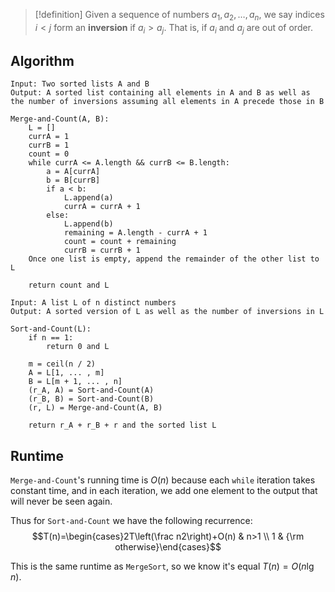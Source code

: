 >[!definition]
>Given a sequence of numbers $a_1, a_2, \dots, a_n$, we say indices $i<j$ form an **inversion** if $a_i>a_j$. That is, if $a_i$ and $a_j$ are out of order.

## Algorithm

```
Input: Two sorted lists A and B
Output: A sorted list containing all elements in A and B as well as the number of inversions assuming all elements in A precede those in B

Merge-and-Count(A, B):
	L = []
	currA = 1
	currB = 1
	count = 0
	while currA <= A.length && currB <= B.length:
		a = A[currA]
		b = B[currB]
		if a < b:
			L.append(a)
			currA = currA + 1
		else:
			L.append(b)
			remaining = A.length - currA + 1
			count = count + remaining
			currB = currB + 1
	Once one list is empty, append the remainder of the other list to L

	return count and L
```

```
Input: A list L of n distinct numbers
Output: A sorted version of L as well as the number of inversions in L

Sort-and-Count(L):
	if n == 1:
		return 0 and L

	m = ceil(n / 2)
	A = L[1, ... , m]
	B = L[m + 1, ... , n]
	(r_A, A) = Sort-and-Count(A)
	(r_B, B) = Sort-and-Count(B)
	(r, L) = Merge-and-Count(A, B)

	return r_A + r_B + r and the sorted list L
```

## Runtime

`Merge-and-Count`'s running time is $O(n)$ because each `while` iteration takes constant time, and in each iteration, we add one element to the output that will never be seen again. 

Thus for `Sort-and-Count` we have the following recurrence:
$$T(n)=\begin{cases}2T\left(\frac n2\right)+O(n) & n>1 \\
1 & {\rm otherwise}\end{cases}$$

This is the same runtime as `MergeSort`, so we know it's equal $T(n)=O(n\lg n)$.